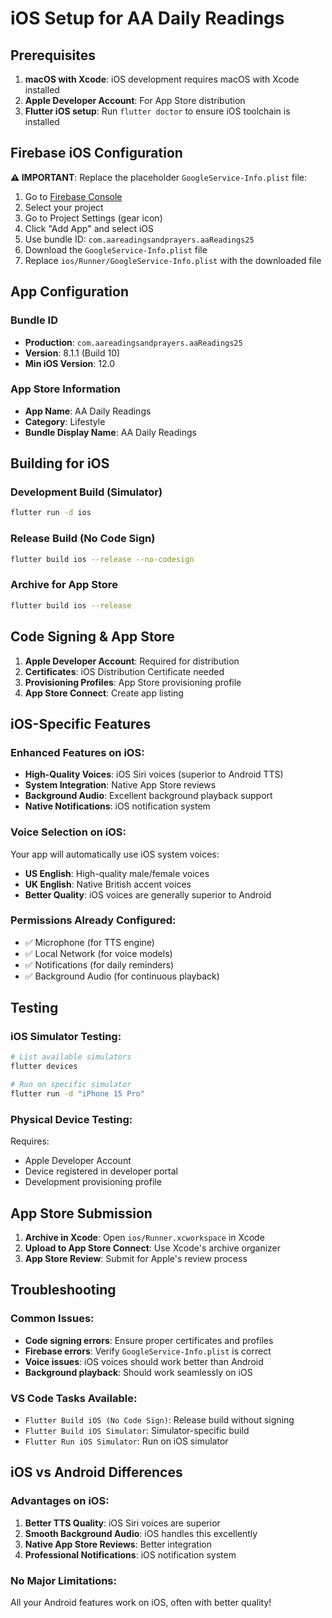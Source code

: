 # iOS Setup for AA Daily Readings

## Prerequisites

1. **macOS with Xcode**: iOS development requires macOS with Xcode installed
2. **Apple Developer Account**: For App Store distribution
3. **Flutter iOS setup**: Run `flutter doctor` to ensure iOS toolchain is installed

## Firebase iOS Configuration

**⚠️ IMPORTANT**: Replace the placeholder `GoogleService-Info.plist` file:

1. Go to [Firebase Console](https://console.firebase.google.com/)
2. Select your project
3. Go to Project Settings (gear icon)
4. Click "Add App" and select iOS
5. Use bundle ID: `com.aareadingsandprayers.aaReadings25`
6. Download the `GoogleService-Info.plist` file
7. Replace `ios/Runner/GoogleService-Info.plist` with the downloaded file

## App Configuration

### Bundle ID
- **Production**: `com.aareadingsandprayers.aaReadings25`
- **Version**: 8.1.1 (Build 10)
- **Min iOS Version**: 12.0

### App Store Information
- **App Name**: AA Daily Readings
- **Category**: Lifestyle
- **Bundle Display Name**: AA Daily Readings

## Building for iOS

### Development Build (Simulator)
```bash
flutter run -d ios
```

### Release Build (No Code Sign)
```bash
flutter build ios --release --no-codesign
```

### Archive for App Store
```bash
flutter build ios --release
```

## Code Signing & App Store

1. **Apple Developer Account**: Required for distribution
2. **Certificates**: iOS Distribution Certificate needed
3. **Provisioning Profiles**: App Store provisioning profile
4. **App Store Connect**: Create app listing

## iOS-Specific Features

### Enhanced Features on iOS:
- **High-Quality Voices**: iOS Siri voices (superior to Android TTS)
- **System Integration**: Native App Store reviews
- **Background Audio**: Excellent background playback support
- **Native Notifications**: iOS notification system

### Voice Selection on iOS:
Your app will automatically use iOS system voices:
- **US English**: High-quality male/female voices
- **UK English**: Native British accent voices
- **Better Quality**: iOS voices are generally superior to Android

### Permissions Already Configured:
- ✅ Microphone (for TTS engine)
- ✅ Local Network (for voice models)
- ✅ Notifications (for daily reminders)
- ✅ Background Audio (for continuous playback)

## Testing

### iOS Simulator Testing:
```bash
# List available simulators
flutter devices

# Run on specific simulator
flutter run -d "iPhone 15 Pro"
```

### Physical Device Testing:
Requires:
- Apple Developer Account
- Device registered in developer portal
- Development provisioning profile

## App Store Submission

1. **Archive in Xcode**: Open `ios/Runner.xcworkspace` in Xcode
2. **Upload to App Store Connect**: Use Xcode's archive organizer
3. **App Store Review**: Submit for Apple's review process

## Troubleshooting

### Common Issues:
- **Code signing errors**: Ensure proper certificates and profiles
- **Firebase errors**: Verify `GoogleService-Info.plist` is correct
- **Voice issues**: iOS voices should work better than Android
- **Background playback**: Should work seamlessly on iOS

### VS Code Tasks Available:
- `Flutter Build iOS (No Code Sign)`: Release build without signing
- `Flutter Build iOS Simulator`: Simulator-specific build
- `Flutter Run iOS Simulator`: Run on iOS simulator

## iOS vs Android Differences

### Advantages on iOS:
1. **Better TTS Quality**: iOS Siri voices are superior
2. **Smooth Background Audio**: iOS handles this excellently
3. **Native App Store Reviews**: Better integration
4. **Professional Notifications**: iOS notification system

### No Major Limitations:
All your Android features work on iOS, often with better quality!
